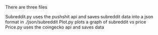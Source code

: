 There are three files

Subreddit.py uses the pushshit api and saves subreddit data into a json format in ./json/subreddit
Plot.py plots a graph of subreddit vs price
Price.py uses the coingecko api and saves data 